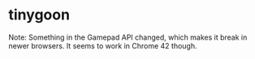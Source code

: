 # tinygoon

Note: Something in the Gamepad API changed, which makes it break in newer browsers. It seems to work in Chrome 42 though.
